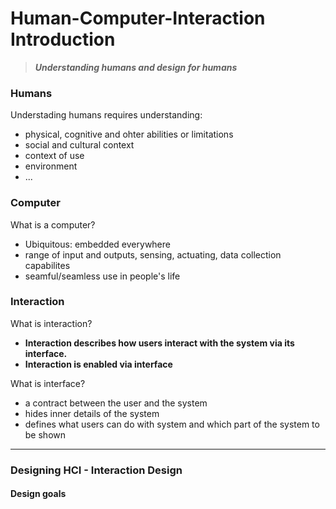# **Human-Computer-Interaction Introduction**
> ***Understanding humans and design for humans***

### **Humans**

Understading humans requires understanding: 
* physical, cognitive and ohter abilities or limitations
* social and cultural context
* context of use
* environment
* ...

### **Computer**
What is a computer?
* Ubiquitous: embedded everywhere
* range of input and outputs, sensing, actuating, data collection capabilites
* seamful/seamless use in people's life

### **Interaction**  
What is interaction?
* **Interaction describes how users interact with the system via its interface.**   
* **Interaction is enabled via interface**  

What is interface?
* a contract between the user and the system
* hides inner details of the system
* defines what users can do with system and which part of the system to be shown

***

### **Designing HCI - Interaction Design**
#### **Design goals**

